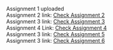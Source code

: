 Assignment 1 uploaded
<br>
Assignment 2 link: <a href="https://application-writing.netlify.app/" target="_blank">Check Assignment 2</a>
<br>
Assignment 3 link: <a href="https://assignment-3-nestedlistbyafia.netlify.app/" target="_blank">Check Assignment 3 </a>
<br>
Assignment 4 Link: <a href="https://assignment-4-afia-1779.netlify.app/" target="_blank"> Check Assignment 4 </a>
<br>
Assignment 3 link: <a href="https://nested-tables-afia-1779.netlify.app/" target="_blank">Check Assignment 5 </a>
<br>
Assignment 3 link: <a href="" target="_blank">Check Assignment 6 </a>
<br>
